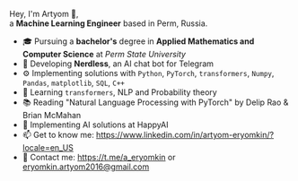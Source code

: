 Hey, I'm Artyom 👋,  
a **Machine Learning Engineer** based in Perm, Russia.

- 🎓 Pursuing a **bachelor's** degree in **Applied Mathematics and Computer Science** at *Perm State University*
- 🤖 Developing **Nerdless**, an AI chat bot for Telegram
- ⚙️ Implementing solutions with `Python`, `PyTorch`, `transformers`, `Numpy`, `Pandas`, `matplotlib`, `SQL`, `C++`
- 🌱 Learning `transformers`, NLP and Probability theory
- 📚 Reading "Natural Language Processing with PyTorch" by Delip Rao & Brian McMahan
- 💼 Implementing AI solutions at HappyAI
- 📫 Get to know me: https://www.linkedin.com/in/artyom-eryomkin/?locale=en_US
- 📱 Contact me: https://t.me/a_eryomkin or eryomkin.artyom2016@gmail.com
